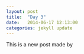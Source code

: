 ```yaml
---
layout: post
title:  "Day 3"
date:   2014-06-17 12:13:00
categories: jekyll update
---
```


This is a new post made by
